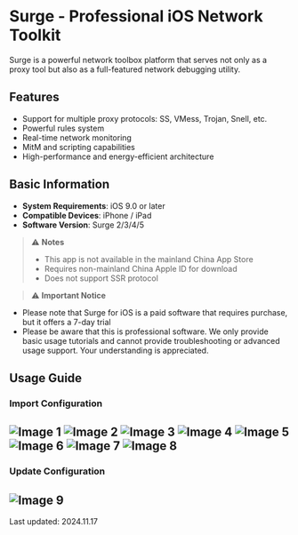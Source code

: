 # Surge - Professional iOS Network Toolkit

Surge is a powerful network toolbox platform that serves not only as a proxy tool but also as a full-featured network debugging utility.

## Features

- Support for multiple proxy protocols: SS, VMess, Trojan, Snell, etc.
- Powerful rules system
- Real-time network monitoring
- MitM and scripting capabilities
- High-performance and energy-efficient architecture

## Basic Information

- **System Requirements**: iOS 9.0 or later
- **Compatible Devices**: iPhone / iPad
- **Software Version**: Surge 2/3/4/5

> ⚠️ **Notes**
>
> - This app is not available in the mainland China App Store
> - Requires non-mainland China Apple ID for download
> - Does not support SSR protocol

> ⚠️ **Important Notice**

- Please note that Surge for iOS is a paid software that requires purchase, but it offers a 7-day trial
- Please be aware that this is professional software. We only provide basic usage tutorials and cannot provide troubleshooting or advanced usage support. Your understanding is appreciated.


## Usage Guide

### Import Configuration

![Image 1](surge-01.png)
![Image 2](surge-02.png)
![Image 3](surge-03.png)
![Image 4](surge-04.png)
![Image 5](surge-05.png)
![Image 6](surge-06.png)
![Image 7](surge-07.png)
![Image 8](surge-08.png)
---

### Update Configuration

![Image 9](surge-07.png)
---

Last updated: 2024.11.17
